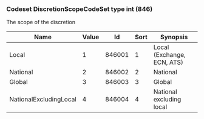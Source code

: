 ### Codeset DiscretionScopeCodeSet type int (846)

The scope of the discretion

| Name                   | Value | Id     | Sort | Synopsis                   |
|------------------------|-------|--------|------|----------------------------|
| Local                  | 1     | 846001 | 1    | Local (Exchange, ECN, ATS) |
| National               | 2     | 846002 | 2    | National                   |
| Global                 | 3     | 846003 | 3    | Global                     |
| NationalExcludingLocal | 4     | 846004 | 4    | National excluding local   |

